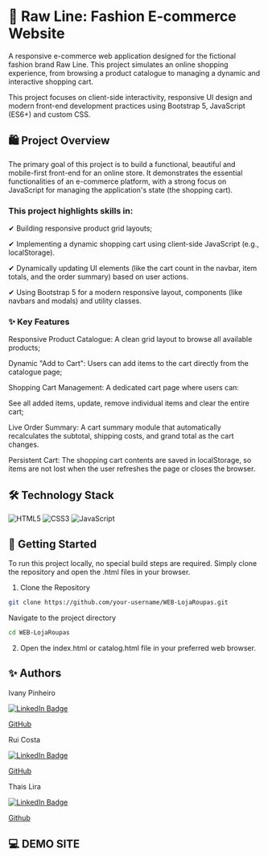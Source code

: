 # 👕 Raw Line: Fashion E-commerce Website

A responsive e-commerce web application designed for the fictional fashion brand Raw Line. This project simulates an online shopping experience, from browsing a product catalogue to managing a dynamic and interactive shopping cart.

This project focuses on client-side interactivity, responsive UI design and modern front-end development practices using Bootstrap 5, JavaScript (ES6+) and custom CSS.

## 🛍️ Project Overview
The primary goal of this project is to build a functional, beautiful and mobile-first front-end for an online store. It demonstrates the essential functionalities of an e-commerce platform, with a strong focus on JavaScript for managing the application's state (the shopping cart).

### This project highlights skills in:

✔ Building responsive product grid layouts;

✔ Implementing a dynamic shopping cart using client-side JavaScript (e.g., localStorage).

✔ Dynamically updating UI elements (like the cart count in the navbar, item totals, and the order summary) based on user actions.

✔ Using Bootstrap 5 for a modern responsive layout, components (like navbars and modals) and utility classes.

### ✨ Key Features
Responsive Product Catalogue: A clean grid layout to browse all available products;

Dynamic "Add to Cart": Users can add items to the cart directly from the catalogue page;

Shopping Cart Management: A dedicated cart page where users can:

See all added items, update, remove individual items and clear the entire cart;

Live Order Summary: A cart summary module that automatically recalculates the subtotal, shipping costs, and grand total as the cart changes.

Persistent Cart: The shopping cart contents are saved in localStorage, so items are not lost when the user refreshes the page or closes the browser.

## 🛠️ Technology Stack

![HTML5](https://img.shields.io/badge/-HTML5-E34F26?style=flat-square&logo=html5&logoColor=white)
![CSS3](https://img.shields.io/badge/-CSS3-1572B6?style=flat-square&logo=css3)
![JavaScript](https://img.shields.io/badge/-JavaScript-black?style=flat-square&logo=javascript)

## 🚀 Getting Started
To run this project locally, no special build steps are required. Simply clone the repository and open the .html files in your browser.

1. Clone the Repository

```bash 
git clone https://github.com/your-username/WEB-LojaRoupas.git
```
Navigate to the project directory

```bash 
cd WEB-LojaRoupas
``` 

2. Open the index.html or catalog.html file in your preferred web browser.


## ✨ Authors

Ivany Pinheiro

<a href="">
  <img src="https://img.shields.io/badge/LinkedIn-0077B5?style=for-the-badge&logo=linkedin&logoColor=white" alt="LinkedIn Badge" />
</a>

<a href="https://github.com/pin3dev" target="_blank">GitHub</a>

Rui Costa

<a href="">
  <img src="https://img.shields.io/badge/LinkedIn-0077B5?style=for-the-badge&logo=linkedin&logoColor=white" alt="LinkedIn Badge" />
</a>

<a href="https://github.com/ruifgcosta" target="_blank">GitHub</a>

Thais Lira

<a href="https://www.linkedin.com/in/thaisrioss/" target="_blank">
  <img src="https://img.shields.io/badge/LinkedIn-0077B5?style=for-the-badge&logo=linkedin&logoColor=white" alt="LinkedIn Badge" />
</a>

<a href="https://github.com/thaisliira" target="_blank">Github</a>

## 💻 DEMO SITE
